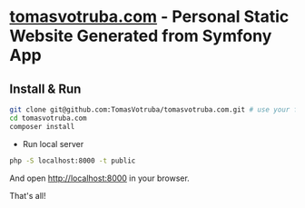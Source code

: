 # [tomasvotruba.com](https://tomasvotruba.com) - Personal Static Website Generated from Symfony App

## Install & Run

```bash
git clone git@github.com:TomasVotruba/tomasvotruba.com.git # use your fork if you want to contribute
cd tomasvotruba.com
composer install
```

- Run local server

```bash
php -S localhost:8000 -t public
```

And open [http://localhost:8000](localhost:8000) in your browser.

That's all!
